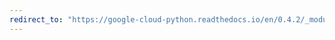 ```yaml
---
redirect_to: "https://google-cloud-python.readthedocs.io/en/0.4.2/_modules/gcloud/storage/iterator.html"
---
```


